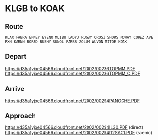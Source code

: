 # KLGB to KOAK

## Route
`KLAX FABRA ENNEY EYENO MLIBU LADYJ RUGBY OROSZ SHORS MDWAY COREZ AVE PXN KARNN BORED BUSHY SUNOL PARBB ZOLUM WUVON MITOE KOAK`

## Depart
https://d35a1yjbe04566.cloudfront.net/2002/00236TOPMM.PDF
https://d35a1yjbe04566.cloudfront.net/2002/00236TOPMM_C.PDF

## Arrive
https://d35a1yjbe04566.cloudfront.net/2002/00294PANOCHE.PDF

## Approach
https://d35a1yjbe04566.cloudfront.net/2002/00294IL30.PDF (direct)
https://d35a1yjbe04566.cloudfront.net/2002/00294I12SAC1.PDF (scenic)
